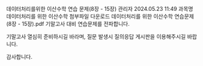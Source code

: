 
데이터처리를위한 이산수학 연습 문제(8장 - 15장)	관리자	2024.05.23 11:49
과목명	데이터처리를 위한 이산수학
첨부파일 다운로드
데이터처리를 위한 이산수학 연습문제(8장 - 15장).pdf
기말고사 대비 연습문제를 전파합니다.

기말고사 열심히 준비하시길 바라며, 질문 발생시 질의응답 게시판을 이용해주시길 바랍니다.



감사합니다.